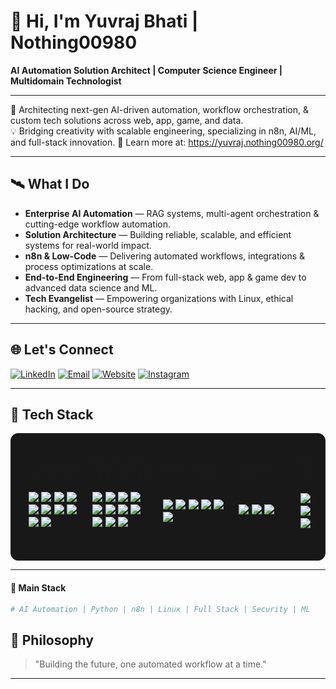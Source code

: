 # 👋 Hi, I'm Yuvraj Bhati | Nothing00980

<span align="left">

**AI Automation Solution Architect | Computer Science Engineer | Multidomain Technologist**

---

🚀 Architecting next-gen AI-driven automation, workflow orchestration, & custom tech solutions across web, app, game, and data.  
💡 Bridging creativity with scalable engineering, specializing in n8n, AI/ML, and full-stack innovation.
📎 Learn more at: https://yuvraj.nothing00980.org/

---

## 🛰️ What I Do

- **Enterprise AI Automation** — RAG systems, multi-agent orchestration & cutting-edge workflow automation.
- **Solution Architecture** — Building reliable, scalable, and efficient systems for real-world impact.
- **n8n & Low-Code** — Delivering automated workflows, integrations & process optimizations at scale.
- **End-to-End Engineering** — From full-stack web, app & game dev to advanced data science and ML.
- **Tech Evangelist** — Empowering organizations with Linux, ethical hacking, and open-source strategy.

---

## 🌐 Let's Connect

[![LinkedIn](https://img.shields.io/badge/LinkedIn-0A66C2?style=for-the-badge&logo=linkedin&logoColor=white)](https://www.linkedin.com/in/yuvraj-bhati-278833252?utm_source=share&utm_campaign=share_via&utm_content=profile&utm_medium=android_app )
[![Email](https://img.shields.io/badge/Email-D14836?style=for-the-badge&logo=gmail&logoColor=white)](mailto:yuvrajbhati00980@gmail.com)
[![Website](https://img.shields.io/badge/Portfolio-171515?style=for-the-badge&logo=github&logoColor=white)](https://yuvraj.nothing00980.org/)
[![Instagram](https://img.shields.io/badge/Instagram-E4405F?style=for-the-badge&logo=instagram&logoColor=white)](https://www.instagram.com/yuvrraj_bhati001?utm_source=qr&igsh=MWR1bTE0cmYydzV3dg==)



---

## 🖤 Tech Stack

<div align="center" style="background:#181818; padding: 20px; border-radius: 12px; border: 1px solid #222;">

<table>
  <tr>
    <td align="center"><b>Languages</b></td>
    <td align="center"><b>Frameworks & Libraries</b></td>
    <td align="center"><b>Technologies</b></td>
    <td align="center"><b>Databases</b></td>
    <td align="center"><b>Design Tools</b></td>
    <td align="center"><b>Dev Tools</b></td>
  </tr>
  <tr>
    <td>
      <img src="https://img.shields.io/badge/Python-181818?style=for-the-badge&logo=python&logoColor=ffdd54"/>
      <img src="https://img.shields.io/badge/Java-181818?style=for-the-badge&logo=java&logoColor=ED8B00"/>
      <img src="https://img.shields.io/badge/C++-181818?style=for-the-badge&logo=c%2B%2B&logoColor=white"/>
      <img src="https://img.shields.io/badge/C%23-181818?style=for-the-badge&logo=c-sharp&logoColor=white"/>
      <img src="https://img.shields.io/badge/JavaScript-181818?style=for-the-badge&logo=javascript&logoColor=F7DF1E"/>
      <img src="https://img.shields.io/badge/Dart-181818?style=for-the-badge&logo=dart&logoColor=0175C2"/>
      <img src="https://img.shields.io/badge/Kotlin-181818?style=for-the-badge&logo=kotlin&logoColor=white"/>
      <img src="https://img.shields.io/badge/PHP-181818?style=for-the-badge&logo=php&logoColor=white"/>
      <img src="https://img.shields.io/badge/HTML5-181818?style=for-the-badge&logo=html5&logoColor=E34F26"/>
      <img src="https://img.shields.io/badge/CSS3-181818?style=for-the-badge&logo=css3&logoColor=1572B6"/>
    </td>
    <td>
      <img src="https://img.shields.io/badge/Flutter-181818?style=for-the-badge&logo=flutter&logoColor=white"/>
      <img src="https://img.shields.io/badge/Unity-181818?style=for-the-badge&logo=unity&logoColor=white"/>
      <img src="https://img.shields.io/badge/React-181818?style=for-the-badge&logo=react&logoColor=61DAFB"/>
      <img src="https://img.shields.io/badge/React%20Native-181818?style=for-the-badge&logo=react&logoColor=61DAFB"/>
      <img src="https://img.shields.io/badge/Node.js-181818?style=for-the-badge&logo=node.js&logoColor=6DA55F"/>
      <img src="https://img.shields.io/badge/Express.js-181818?style=for-the-badge&logo=express&logoColor=white"/>
      <img src="https://img.shields.io/badge/Django-181818?style=for-the-badge&logo=django&logoColor=white"/>
      <img src="https://img.shields.io/badge/FastAPI-181818?style=for-the-badge&logo=fastapi&logoColor=009688"/>
      <img src="https://img.shields.io/badge/Android%20Studio-181818?style=for-the-badge&logo=androidstudio&logoColor=3DDC84"/>
      <img src="https://img.shields.io/badge/Apache-181818?style=for-the-badge&logo=apache&logoColor=white"/>
      <img src="https://img.shields.io/badge/n8n-181818?style=for-the-badge&logo=n8n&logoColor=fb651e"/>
    </td>
    <td>
      <img src="https://img.shields.io/badge/AR/VR-181818?style=for-the-badge&logoColor=blue"/>
      <img src="https://img.shields.io/badge/Game%20Dev-181818?style=for-the-badge&logo=unity&logoColor=white"/>
      <img src="https://img.shields.io/badge/Mobile%20Dev-181818?style=for-the-badge&logo=android&logoColor=a4c639"/>
      <img src="https://img.shields.io/badge/Full%20Stack%20Dev-181818?style=for-the-badge&logoColor=white"/>
      <img src="https://img.shields.io/badge/API%20Integration-181818?style=for-the-badge&logoColor=orange"/>
      <img src="https://img.shields.io/badge/Database%20Management-181818?style=for-the-badge&logoColor=green"/>
    </td>
    <td>
      <img src="https://img.shields.io/badge/MySQL-181818?style=for-the-badge&logo=mysql&logoColor=white"/>
      <img src="https://img.shields.io/badge/MongoDB-181818?style=for-the-badge&logo=mongodb&logoColor=4ea94b"/>
      <img src="https://img.shields.io/badge/SQLite-181818?style=for-the-badge&logo=sqlite&logoColor=white"/>
    </td>
    <td>
      <img src="https://img.shields.io/badge/Illustrator-181818?style=for-the-badge&logo=adobeillustrator&logoColor=FF9A00"/>
      <img src="https://img.shields.io/badge/InDesign-181818?style=for-the-badge&logo=adobeindesign&logoColor=white"/>
      <img src="https://img.shields.io/badge/Photoshop-181818?style=for-the-badge&logo=adobephotoshop&logoColor=31A8FF"/>
      <img src="https://img.shields.io/badge/Aseprite-181818?style=for-the-badge&logo=Aseprite&logoColor=7D929E"/>
      <img src="https://img.shields.io/badge/Blender-181818?style=for-the-badge&logo=blender&logoColor=F5792A"/>
    </td>
    <td>
      <img src="https://img.shields.io/badge/Git-181818?style=for-the-badge&logo=git&logoColor=F05032"/>
      <img src="https://img.shields.io/badge/VS%20Code-181818?style=for-the-badge&logo=visualstudiocode&logoColor=007ACC"/>
      <img src="https://img.shields.io/badge/Android%20Studio-181818?style=for-the-badge&logo=androidstudio&logoColor=3DDC84"/>
      <img src="https://img.shields.io/badge/Unity%20Editor-181818?style=for-the-badge&logo=unity&logoColor=white"/>
      <img src="https://img.shields.io/badge/Linux-181818?style=for-the-badge&logo=linux&logoColor=FCC624"/>
      <img src="https://img.shields.io/badge/CMake-181818?style=for-the-badge&logo=cmake&logoColor=white"/>
      <img src="https://img.shields.io/badge/Postman-181818?style=for-the-badge&logo=postman&logoColor=FF6C37"/>
    </td>
  </tr>
</table>

</div>


---

#### 🦾 Main Stack

```bash
# AI Automation | Python | n8n | Linux | Full Stack | Security | ML
```

## 📝 Philosophy

> "Building the future, one automated workflow at a time."

---
